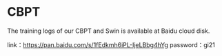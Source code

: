 # CBPT
The training logs of our CBPT and Swin is available at Baidu cloud disk.


link：https://pan.baidu.com/s/1fEdkmh6iPL-IjeLBbg4hYg 
password：gi21

